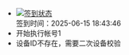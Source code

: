- [![签到状态](https://github.com/p7wm/Cloud189-Actions/actions/workflows/main.yml/badge.svg?branch=main)](https://github.com/p7wm/Cloud189-Actions/actions/workflows/main.yml) <br> 签到时间：2025-06-15 18:43:46
- 开始执行帐号1
- 设备ID不存在，需要二次设备校验
